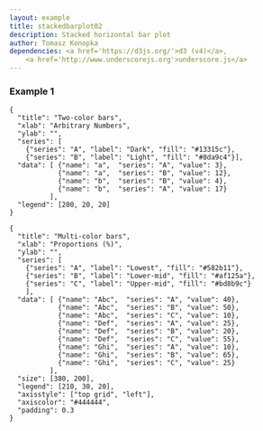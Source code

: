 ```yaml
---
layout: example
title: stackedbarplot02
description: Stacked horizontal bar plot
author: Tomasz Konopka
dependencies: <a href='https://d3js.org/'>d3 (v4)</a>,
    <a href='http://www.underscorejs.org'>underscore.js</a>
---
```


<script src="https://d3js.org/d3.v4.min.js"></script>


### Example 1

<pre class="example"><code class="makealive stackedbarplot02">{
  "title": "Two-color bars",  
  "xlab": "Arbitrary Numbers",
  "ylab": "",
  "series": [ 
    {"series": "A", "label": "Dark", "fill": "#13315c"},
    {"series": "B", "label": "Light", "fill": "#8da9c4"}],
  "data": [ {"name": "a",  "series": "A", "value": 3}, 
            {"name": "a",  "series": "B", "value": 12}, 
            {"name": "b",  "series": "B", "value": 4}, 
            {"name": "b",  "series": "A", "value": 17}
          ],
  "legend": [200, 20, 20]  
}
</code></pre>


<pre class="example"><code class="makealive stackedbarplot02">{
  "title": "Multi-color bars",  
  "xlab": "Proportions (%)",
  "ylab": "",
  "series": [ 
    {"series": "A", "label": "Lowest", "fill": "#582b11"}, 
    {"series": "B", "label": "Lower-mid", "fill": "#af125a"},
    {"series": "C", "label": "Upper-mid", "fill": "#bd8b9c"}
    ],    
  "data": [ {"name": "Abc",  "series": "A", "value": 40}, 
            {"name": "Abc",  "series": "B", "value": 50},
            {"name": "Abc",  "series": "C", "value": 10},
            {"name": "Def",  "series": "A", "value": 25}, 
            {"name": "Def",  "series": "B", "value": 20}, 
            {"name": "Def",  "series": "C", "value": 55},             
            {"name": "Ghi",  "series": "A", "value": 10}, 
            {"name": "Ghi",  "series": "B", "value": 65},
            {"name": "Ghi",  "series": "C", "value": 25}            
          ],
  "size": [380, 200],
  "legend": [210, 30, 20],
  "axisstyle": ["top grid", "left"],
  "axiscolor": "#444444",
  "padding": 0.3  
}
</code></pre>